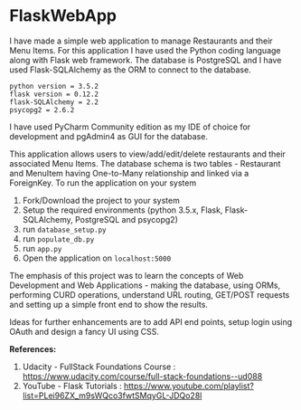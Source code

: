 # FlaskWebApp

I have made a simple web application to manage Restaurants and their Menu Items.
For this application I have used the Python coding language along with Flask web framework. 
The database is PostgreSQL and I have used Flask-SQLAlchemy as the ORM to connect to the database.

```
python version = 3.5.2
flask version = 0.12.2
flask-SQLAlchemy = 2.2
psycopg2 = 2.6.2
```

I have used PyCharm Community edition as my IDE of choice for development and pgAdmin4 as GUI for the database.


This application allows users to view/add/edit/delete restaurants and their associated Menu Items. The database schema is two tables - Restaurant and MenuItem having One-to-Many relationship and linked via a ForeignKey.
To run the application on your system 
1. Fork/Download the project to your system
2. Setup the required environments (python 3.5.x, Flask, Flask-SQLAlchemy, PostgreSQL and psycopg2)
3. run `database_setup.py`
4. run `populate_db.py`
5. run `app.py`
6. Open the application on `localhost:5000`


The emphasis of this project was to learn the concepts of Web Development and Web Applications - making the database, using ORMs,
performing CURD operations, understand URL routing, GET/POST requests and setting up a simple front end to show the results.

Ideas for further enhancements are to add API end points, setup login using OAuth and design a fancy UI using CSS. 

**References:**

1. Udacity - FullStack Foundations Course : <https://www.udacity.com/course/full-stack-foundations--ud088>
2. YouTube - Flask Tutorials : <https://www.youtube.com/playlist?list=PLei96ZX_m9sWQco3fwtSMqyGL-JDQo28l>
